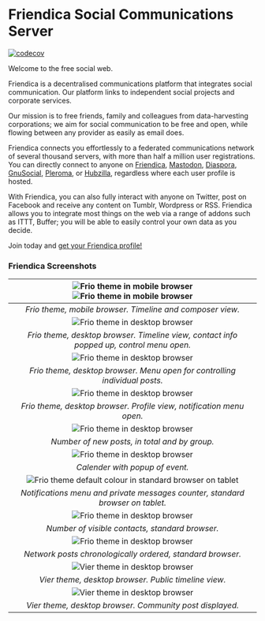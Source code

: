 Friendica Social Communications Server
======================================
[![codecov](https://codecov.io/gh/friendica/friendica/branch/master/graph/badge.svg)](https://codecov.io/gh/friendica/friendica)

Welcome to the free social web.

Friendica is a decentralised communications platform that integrates social communication. Our platform links to independent social projects and corporate services.

Our mission is to free friends, family and colleagues from data-harvesting corporations; we aim for social communication to be free and open, while flowing between any provider as easily as email does.

Friendica connects you effortlessly to a federated communications network of several thousand servers, with more than half a million user registrations. You can directly connect to anyone on [Friendica]( https://friendi.ca), [Mastodon](https://joinmastodon.org/), [Diaspora](https://diasporafoundation.org/), [GnuSocial](https://gnu.io/social/), [Pleroma](https://pleroma.social/), or [Hubzilla](https://hubzilla.org/), regardless where each user profile is hosted.

With Friendica, you can also fully interact with anyone on Twitter, post on Facebook and receive any content on Tumblr, Wordpress or RSS. Friendica allows you to integrate most things on the web via a range of addons such as ITTT, Buffer; you will be able to easily control your own data as you decide.

Join today and [get your Friendica profile!](https://dir.friendica.social/servers 'Join Friendica today!')


### Friendica Screenshots

| ![Frio theme in mobile browser](/images/screenshots/friendica-frio-mobile-profle-1.png?raw=true "Frio theme in mobile browser") ![Frio theme in mobile browser](/images/screenshots/friendica-frio-mobile-profle-2.png?raw=true "Frio theme in mobile browser")
|:--:|
|*Frio theme, mobile browser. Timeline and composer view.*|
|![Frio theme in desktop browser](/images/screenshots/friendica-frio-green-profle-1.png?raw=true "Frio theme in desktop browser")
|*Frio theme, desktop browser. Timeline view, contact info popped up, control menu open.*|
|![Frio theme in desktop browser](/images/screenshots/friendica-frio-green-profle-2.png?raw=true "Frio theme in desktop browser")
|*Frio theme, desktop browser. Menu open for controlling individual posts.*|
|![Frio theme in desktop browser](/images/screenshots/friendica-frio-red-profle-3.png?raw=true "Frio theme in desktop browser")
|*Frio theme, desktop browser. Profile view, notification menu open.*|
|![Frio theme in desktop browser](/images/screenshots/friendica-frio-red-profle-2.png?raw=true "Frio theme in desktop browser")
|*Number of new posts, in total and by group.*|
|![Frio theme in desktop browser](/images/screenshots/friendica-frio-red-profle-1.png?raw=true "Frio theme in desktop browser")
|*Calender with popup of event.*|
|![Frio theme default colour in standard browser on tablet](/images/screenshots/friendica-frio-default-profile-1.png?raw=true "Frio theme default colour in standard browser on tablet")
|*Notifications menu and private messages counter, standard browser on tablet.*|
|![Frio theme in desktop browser](/images/screenshots/friendica-frio-brown-profile-2.png?raw=true "Frio theme in desktop browser")
|*Number of visible contacts, standard browser.*|
|![Frio theme in desktop browser](/images/screenshots/friendica-frio-brown-profile-1.png?raw=true "Frio theme in desktop browser")
|*Network posts chronologically ordered, standard browser.*|
|![Vier theme in desktop browser](/images/screenshots/friendica-vier-profile.png?raw=true "Vier theme in desktop browser")
|*Vier theme, desktop browser. Public timeline view.*|
|![Vier theme in desktop browser](/images/screenshots/friendica-vier-community.png?raw=true "Vier theme in desktop browser")
|*Vier theme, desktop browser. Community post displayed.*|
